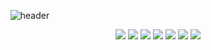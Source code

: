   <div>
    
    <!--Header-->
    ![header](https://capsule-render.vercel.app/api?type=venom&color=gradient&fontSize=60&height=250&section=header&text=Nothing,%20Ordinary%20Sunday)
    
  </div>
  
  <div align="center">
    <!--Body-->
    <!--Python-->
    <img src="https://img.shields.io/badge/Python-3776AB?style=flat-square&logo=Python&logoColor=white"/>
    <!--JavaScript-->
    <img src="https://img.shields.io/badge/JavaScript-F7DF1E?style=flat-square&logo=JavaScript&logoColor=white"/>
    <!--HTML5-->
    <img src="https://img.shields.io/badge/HTML5-E34F26?style=flat-square&logo=HTML5&logoColor=white"/>
    <!--CSS-->
    <img src="https://img.shields.io/badge/CSS3-1572B6?style=flat-square&logo=CSS3&logoColor=white"/>
    <!--Flask-->
    <img src="https://img.shields.io/badge/Flask-000000?style=flat-square&logo=Flask&logoColor=white"/>
    <!--Amazon AWS-->
    <img src="https://img.shields.io/badge/Amazon AWS-232F3E?style=flat-square&logo=AWS&logoColor=white"/>
      <!--MySQL-->
    <img src="https://img.shields.io/badge/MySQL-4479A1?style=flat-square&logo=MySQL&logoColor=white"/>
  </div>
  <br>
